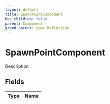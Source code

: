 ```yaml
---
layout: default
title: SpawnPointComponent
has_children: false
parent: Component
grand_parent: Game Reflection
---
```

# SpawnPointComponent
Description 

## Fields

| Type | Name |
|:----------|:--------------|

